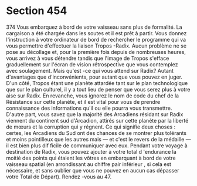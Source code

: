 # Section 454

374
Vous embarquez à bord de votre vaisseau sans plus de formalité.
La cargaison a été chargée dans les soutes et il est prêt  à partir.
Vous donnez l'instruction à votre ordinateur de bord de
rechercher le programme qui va vous permettre d'effectuer la
liaison Tropos -Radix. Aucun problème ne se pose au décollage
et, pour la première fois depuis de nombreuses heures, vous
arrivez  à vous détendre tandis que l'image de Tropos s'efface
graduellement sur l'écran de vision rétrospective que vous
contemplez avec soulagement. Mais qu'est -ce qui vous attend sur
Radix? Autant d'avantages que d'inconvénients, pour autant que
vous pouvez en juger. D'un côté, Tropos étant une planète
attardée tant sur le plan technologique que sur le plan culturel, il
y a tout lieu de penser que vous serez plus à votre aise sur Radix.
En revanche, vous ignorez le nom de code du chef de la
Résistance sur cette planète, et il est vital pour vous de prendre
connaissance des informations qu'il ou elle pourra vous
transmettre. D'autre part, vous savez que la majorité des
Arcadiens résidant sur Radix viennent du continent sud
d'Arcadion, attirés sur cette planète par  la liberté de mœurs et la
corruption qui y régnent. Ce qui signifie deux choses : certes, les
Arcadiens du Sud ont des chances de se montrer plus tolérants et
moins pointilleux que les autres mais — et c'est le revers de la
médaille — il est bien plus dif ficile de communiquer avec eux.
Pendant votre voyage à destination de Radix, vous pouvez
ajouter à votre total d 'endurance  la moitié des points qui
étaient les vôtres en embarquant à bord de votre vaisseau spatial
(en arrondissant au chiffre pair inférieur , si cela est nécessaire, et
sans oublier que vous ne pouvez en aucun cas dépasser votre
Total de Départ). Rendez -vous au 47.